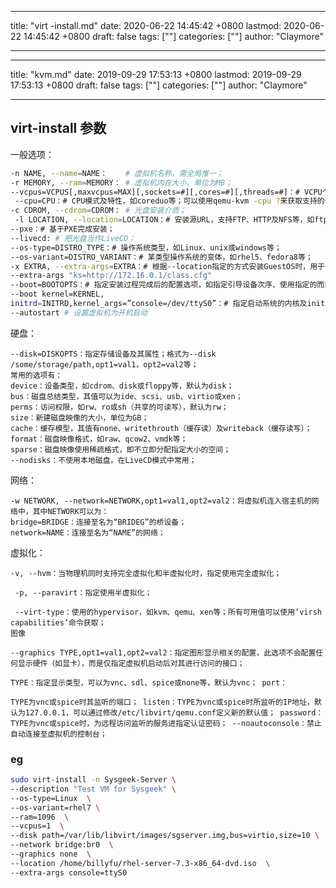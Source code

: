 
---
title: "virt -install.md"
date: 2020-06-22 14:45:42 +0800
lastmod: 2020-06-22 14:45:42 +0800
draft: false
tags: [""]
categories: [""]
author: "Claymore"

---
---
title: "kvm.md"
date: 2019-09-29 17:53:13 +0800
lastmod: 2019-09-29 17:53:13 +0800
draft: false
tags: [""]
categories: [""]
author: "Claymore"

---



## virt-install 参数

一般选项：

```sh
-n NAME, --name=NAME：    # 虚拟机名称，需全局惟一； 
-r MEMORY, --ram=MEMORY： # 虚拟机内在大小，单位为MB； 
--vcpus=VCPUS[,maxvcpus=MAX][,sockets=#][,cores=#][,threads=#]：# VCPU个数及相关配置；
 --cpu=CPU：# CPU模式及特性，如coreduo等；可以使用qemu-kvm -cpu ?来获取支持的CPU模式；
-c CDROM, --cdrom=CDROM： # 光盘安装介质；
 -l LOCATION, --location=LOCATION：# 安装源URL，支持FTP、HTTP及NFS等，如ftp://172.16.0.1/pub； 
--pxe：# 基于PXE完成安装； 
--livecd: # 把光盘当作LiveCD； 
--os-type=DISTRO_TYPE：# 操作系统类型，如Linux、unix或windows等； 
--os-variant=DISTRO_VARIANT：# 某类型操作系统的变体，如rhel5、fedora8等； 
-x EXTRA, --extra-args=EXTRA：# 根据--location指定的方式安装GuestOS时，用于传递给内核的额外选项，例如指定kickstart文件的位置，
--extra-args "ks=http://172.16.0.1/class.cfg" 
--boot=BOOTOPTS：# 指定安装过程完成后的配置选项，如指定引导设备次序、使用指定的而非安装的kernel/initrd来引导系统启动等 ；例如： --boot cdrom,hd,network：指定引导次序； 
--boot kernel=KERNEL,
initrd=INITRD,kernel_args=”console=/dev/ttyS0”：# 指定启动系统的内核及initrd文件；
--autostart # 设置虚拟机为开机启动
```



硬盘：

```
--disk=DISKOPTS：指定存储设备及其属性；格式为--disk /some/storage/path,opt1=val1，opt2=val2等；
常用的选项有： 
device：设备类型，如cdrom、disk或floppy等，默认为disk； 
bus：磁盘总结类型，其值可以为ide、scsi、usb、virtio或xen； 
perms：访问权限，如rw、ro或sh（共享的可读写），默认为rw； 
size：新建磁盘映像的大小，单位为GB； 
cache：缓存模型，其值有none、writethrouth（缓存读）及writeback（缓存读写）； 
format：磁盘映像格式，如raw、qcow2、vmdk等； 
sparse：磁盘映像使用稀疏格式，即不立即分配指定大小的空间； 
--nodisks：不使用本地磁盘，在LiveCD模式中常用；
```

网络：

``` 
-w NETWORK, --network=NETWORK,opt1=val1,opt2=val2：将虚拟机连入宿主机的网络中，其中NETWORK可以为： 
bridge=BRIDGE：连接至名为“BRIDEG”的桥设备； 
network=NAME：连接至名为“NAME”的网络；
```

虚拟化：

```
-v, --hvm：当物理机同时支持完全虚拟化和半虚拟化时，指定使用完全虚拟化；

 -p, --paravirt：指定使用半虚拟化；

 --virt-type：使用的hypervisor，如kvm、qemu、xen等；所有可用值可以使用’virsh capabilities’命令获取；
图像

--graphics TYPE,opt1=val1,opt2=val2：指定图形显示相关的配置，此选项不会配置任何显示硬件（如显卡），而是仅指定虚拟机启动后对其进行访问的接口； 

TYPE：指定显示类型，可以为vnc、sdl、spice或none等，默认为vnc； port：

TYPE为vnc或spice时其监听的端口； listen：TYPE为vnc或spice时所监听的IP地址，默认为127.0.0.1，可以通过修改/etc/libvirt/qemu.conf定义新的默认值； password：TYPE为vnc或spice时，为远程访问监听的服务进指定认证密码； --noautoconsole：禁止自动连接至虚拟机的控制台；
```



### eg

```sh
sudo virt-install -n Sysgeek-Server \
--description "Test VM for Sysgeek" \
--os-type=Linux  \
--os-variant=rhel7 \ 
--ram=1096  \
--vcpus=1  \
--disk path=/var/lib/libvirt/images/sgserver.img,bus=virtio,size=10 \
--network bridge:br0  \
--graphics none  \
--location /home/billyfu/rhel-server-7.3-x86_64-dvd.iso  \
--extra-args console=ttyS0
```



